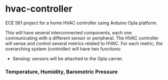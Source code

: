 # hvac-controller
ECE 561 project for a home HVAC controller using Arduino Opla platform.

This will have several interconnected components, each one communicating with a different sensor or peripheral.
The HVAC controller will sense and control several metrics related to HVAC.  For each metric, the overarching system (controller) will have two functions:

* Sensing: sensors will be attached to the Opla carrier.


### Temperature, Humidity, Barometric Pressure
